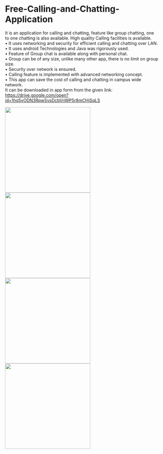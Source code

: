 # Free-Calling-and-Chatting-Application
It is an application for calling and chatting, feature like group chatting, one to one chatting is also available. High quality Calling facilities is available.\
• It uses networking and security for efficient calling and chatting over LAN. \
• It uses android Technologies and Java was rigorously used. \
• Feature of Group chat is available along with personal chat. \
• Group can be of any size, unlike many other app, there is no limit on group size. \
• Security over network is ensured. \
• Calling feature is implemented with advanced networking concept. \
• This app can save the cost of calling and chatting in campus wide network. \
It can be downloaded in app form from the given link:\
https://drive.google.com/open?id=1hq5yODN3RpwSysDcbVnWP5r8mCHiSqLS    


<img src="https://user-images.githubusercontent.com/40437267/83423648-e54f4700-a448-11ea-9b8a-722c793a36b4.jpg" width="280">           <img src="https://user-images.githubusercontent.com/40437267/83423172-3dd21480-a448-11ea-9d7b-7f8027081bf0.jpg" width="280"> <img src="https://user-images.githubusercontent.com/40437267/83423925-4aa33800-a449-11ea-8430-8d167a9fb8a3.jpg" width="280"> <img src="https://user-images.githubusercontent.com/40437267/83423986-61e22580-a449-11ea-9e4b-3ac0fa38f6b9.jpg" width="280">
